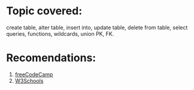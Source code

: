 # Topic covered:

create table, alter table, insert into, update table, delete from table, select queries, functions, wildcards, union PK, FK.

# Recomendations:
1. [freeCodeCamp](https://www.mikedane.com/databases/sql/)
2. [W3Schools](https://www.w3schools.com/sql/default.asp)
